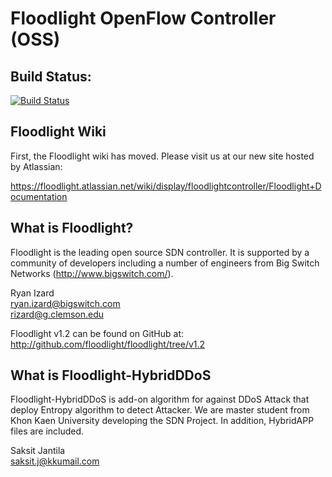 Floodlight OpenFlow Controller (OSS)
====================================

Build Status:
-------------

[![Build Status](https://travis-ci.org/floodlight/floodlight.svg?branch=master)](https://travis-ci.org/floodlight/floodlight)

Floodlight Wiki
---------------

First, the Floodlight wiki has moved. Please visit us at our new site hosted by Atlassian:

https://floodlight.atlassian.net/wiki/display/floodlightcontroller/Floodlight+Documentation

What is Floodlight?
-------------------

Floodlight is the leading open source SDN controller. It is supported by a community of developers including a number of engineers from Big Switch Networks (http://www.bigswitch.com/).


Ryan Izard  
ryan.izard@bigswitch.com  
rizard@g.clemson.edu

Floodlight v1.2 can be found on GitHub at:  
http://github.com/floodlight/floodlight/tree/v1.2


What is Floodlight-HybridDDoS 
-------------------

Floodlight-HybridDDoS is add-on algorithm for against DDoS Attack that deploy Entropy algorithm to detect Attacker. We are master student from Khon Kaen University developing the SDN Project. In addition, HybridAPP files are included.

Saksit Jantila  
saksit.j@kkumail.com


